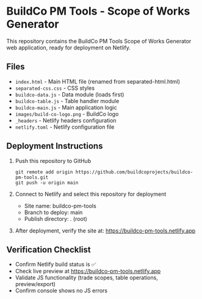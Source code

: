 # BuildCo PM Tools - Scope of Works Generator

This repository contains the BuildCo PM Tools Scope of Works Generator web application, ready for deployment on Netlify.

## Files

- `index.html` - Main HTML file (renamed from separated-html.html)
- `separated-css.css` - CSS styles
- `buildco-data.js` - Data module (loads first)
- `buildco-table.js` - Table handler module
- `buildco-main.js` - Main application logic
- `images/build-co-logo.png` - BuildCo logo
- `_headers` - Netlify headers configuration
- `netlify.toml` - Netlify configuration file

## Deployment Instructions

1. Push this repository to GitHub
   ```
   git remote add origin https://github.com/buildcoprojects/buildco-pm-tools.git
   git push -u origin main
   ```

2. Connect to Netlify and select this repository for deployment
   - Site name: buildco-pm-tools
   - Branch to deploy: main
   - Publish directory: . (root)

3. After deployment, verify the site at: https://buildco-pm-tools.netlify.app

## Verification Checklist

- Confirm Netlify build status is ✅
- Check live preview at https://buildco-pm-tools.netlify.app
- Validate JS functionality (trade scopes, table operations, preview/export)
- Confirm console shows no JS errors